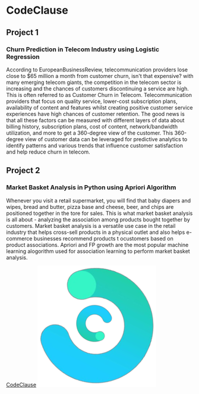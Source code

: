 # CodeClause

## Project 1
### Churn Prediction in Telecom Industry using Logistic Regression
According to EuropeanBusinessReview, telecommunication providers lose close to $65 million a month from customer churn, isn't that expensive? with many emerging telecom giants, the competition in the telecom sector is increasing and the chances of customers discontinuing a service are high. This is often referred to as Customer Churn in Telecom. Telecommunication providers that focus on quality service, lower-cost subscription plans, availability of content and features whilst creating positive customer service experiences have high chances of customer retention. The good news is that all these factors can be measured with different layers of data about billing history, subscription plans, cost of content, network/bandwidth utilization, and more to get a 360-degree view of the customer. This 360-degree view of customer data can be leveraged for predictive analytics to identify patterns and various trends that influence customer satisfaction and help reduce churn in telecom.

## Project 2
### Market Basket Analysis in Python using Apriori Algorithm
Whenever you visit a retail supermarket, you will find that baby diapers and wipes, bread and butter, pizza base and cheese, beer, and chips are positioned together in the tore for sales. This is what market basket analysis is all about - analyzing the association among products bought together by customers. Market basket analysis is a versatile use case in the retail industry that helps cross-sell products in a physical outlet and also helps e-commerce businesses recommend products t ocustomers based on product associations. Apriori and FP growth are the most popular machine learning alogorithm used for association learning to perform market basket analysis.


[CodeClause](https://www.google.com/url?sa=t&rct=j&q=&esrc=s&source=web&cd=&cad=rja&uact=8&ved=2ahUKEwjcyImQ-K38AhVBi_0HHbuDCMoQFnoECB8QAQ&url=https%3A%2F%2Fwww.codeclause.com%2F&usg=AOvVaw3RanHNPEtqJ_QmwXIry7Nm)
![Screenshot](Main_Logo.png)
